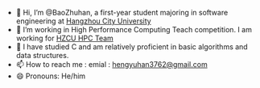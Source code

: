 - 👋 Hi, I’m @BaoZhuhan, a first-year student majoring in software engineering at [Hangzhou City University](http://www.hzcu.edu.cn/)
- 👀 I’m working in High Performance Computing Teach competition. I am working for [HZCU HPC Team](http://hzcu-hpc-team.github.io/)  
- 🌱 I have studied C and am relatively proficient in basic algorithms and data structures.
- 📫 How to reach me : emial : [hengyuhan3762@gmail.com](hengyuhan3762@gmail.com)  
- 😄 Pronouns: He/him

<!---
BaoZhuhan/BaoZhuhan is a ✨ special ✨ repository because its `README.md` (this file) appears on your GitHub profile.
You can click the Preview link to take a look at your changes.
--->
